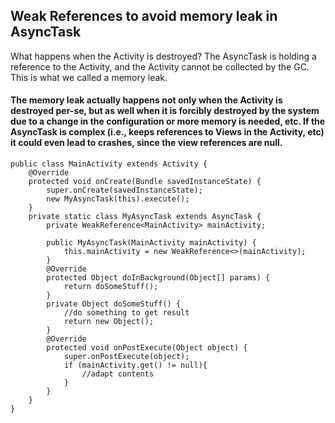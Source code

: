 ## Weak References to avoid memory leak in AsyncTask
What happens when the Activity is destroyed? The AsyncTask is holding a reference to the Activity, and the Activity cannot be collected by the GC. This is what we called a memory leak.

#### The memory leak actually happens not only when the Activity is destroyed per-se, but as well when it is forcibly destroyed by the system due to a change in the configuration or more memory is needed, etc. If the AsyncTask is complex (i.e., keeps references to Views in the Activity, etc) it could even lead to crashes, since the view references are null.

```
public class MainActivity extends Activity {
    @Override
    protected void onCreate(Bundle savedInstanceState) {
        super.onCreate(savedInstanceState);
        new MyAsyncTask(this).execute();
    }
    private static class MyAsyncTask extends AsyncTask {
        private WeakReference<MainActivity> mainActivity;    
        
        public MyAsyncTask(MainActivity mainActivity) {   
            this.mainActivity = new WeakReference<>(mainActivity);            
        }
        @Override
        protected Object doInBackground(Object[] params) {
            return doSomeStuff();
        }
        private Object doSomeStuff() {
            //do something to get result
            return new Object();
        }
        @Override
        protected void onPostExecute(Object object) {
            super.onPostExecute(object);
            if (mainActivity.get() != null){
                //adapt contents
            }
        }
    }
}
```





